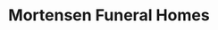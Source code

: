 ---
title: "Mortensen Funeral Homes"
url: /bellaire/mortensen-funeral-homes/
shop: funeral directors
---